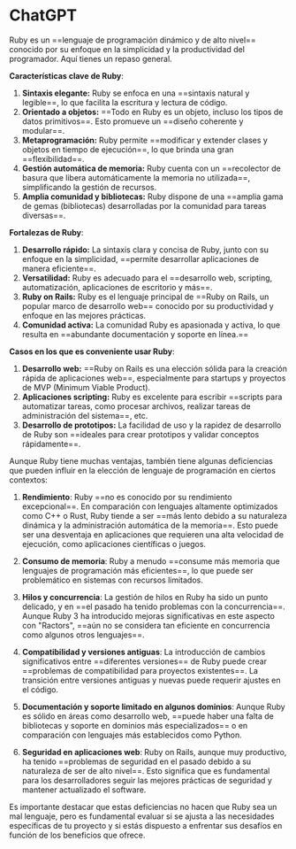 # ChatGPT
Ruby es un ==lenguaje de programación dinámico y de alto nivel== conocido por su enfoque en la simplicidad y la productividad del programador. Aquí tienes un repaso general.

**Características clave de Ruby**:
1. **Sintaxis elegante:** Ruby se enfoca en una ==sintaxis natural y legible==, lo que facilita la escritura y lectura de código.
2. **Orientado a objetos:** ==Todo en Ruby es un objeto, incluso los tipos de datos primitivos==. Esto promueve un ==diseño coherente y modular==.
3. **Metaprogramación:** Ruby permite ==modificar y extender clases y objetos en tiempo de ejecución==, lo que brinda una gran ==flexibilidad==.
4. **Gestión automática de memoria:** Ruby cuenta con un ==recolector de basura que libera automáticamente la memoria no utilizada==, simplificando la gestión de recursos.
5. **Amplia comunidad y bibliotecas:** Ruby dispone de una ==amplia gama de gemas (bibliotecas) desarrolladas por la comunidad para tareas diversas==.

**Fortalezas de Ruby**:
1. **Desarrollo rápido:** La sintaxis clara y concisa de Ruby, junto con su enfoque en la simplicidad, ==permite desarrollar aplicaciones de manera eficiente==.
2. **Versatilidad:** Ruby es adecuado para el ==desarrollo web, scripting, automatización, aplicaciones de escritorio y más==.
3. **Ruby on Rails:** Ruby es el lenguaje principal de ==Ruby on Rails, un popular marco de desarrollo web== conocido por su productividad y enfoque en las mejores prácticas.
4. **Comunidad activa:** La comunidad Ruby es apasionada y activa, lo que resulta en ==abundante documentación y soporte en línea.==

**Casos en los que es conveniente usar Ruby**:
1. **Desarrollo web:** ==Ruby on Rails es una elección sólida para la creación rápida de aplicaciones web==, especialmente para startups y proyectos de MVP (Minimum Viable Product).
2. **Aplicaciones scripting:** Ruby es excelente para escribir ==scripts para automatizar tareas, como procesar archivos, realizar tareas de administración del sistema==, etc.
3. **Desarrollo de prototipos:** La facilidad de uso y la rapidez de desarrollo de Ruby son ==ideales para crear prototipos y validar conceptos rápidamente==.

Aunque Ruby tiene muchas ventajas, también tiene algunas deficiencias que pueden influir en la elección de lenguaje de programación en ciertos contextos:

1. **Rendimiento**: Ruby ==no es conocido por su rendimiento excepcional==. En comparación con lenguajes altamente optimizados como C++ o Rust, Ruby tiende a ser ==más lento debido a su naturaleza dinámica y la administración automática de la memoria==. Esto puede ser una desventaja en aplicaciones que requieren una alta velocidad de ejecución, como aplicaciones científicas o juegos.

2. **Consumo de memoria**: Ruby a menudo ==consume más memoria que lenguajes de programación más eficientes==, lo que puede ser problemático en sistemas con recursos limitados.

3. **Hilos y concurrencia**: La gestión de hilos en Ruby ha sido un punto delicado, y en ==el pasado ha tenido problemas con la concurrencia==. Aunque Ruby 3 ha introducido mejoras significativas en este aspecto con "Ractors", ==aún no se considera tan eficiente en concurrencia como algunos otros lenguajes==.

4. **Compatibilidad y versiones antiguas**: La introducción de cambios significativos entre ==diferentes versiones== de Ruby puede crear ==problemas de compatibilidad para proyectos existentes==. La transición entre versiones antiguas y nuevas puede requerir ajustes en el código.

5. **Documentación y soporte limitado en algunos dominios**: Aunque Ruby es sólido en áreas como desarrollo web, ==puede haber una falta de bibliotecas y soporte en dominios más especializados== o en comparación con lenguajes más establecidos como Python.

6. **Seguridad en aplicaciones web**: Ruby on Rails, aunque muy productivo, ha tenido ==problemas de seguridad en el pasado debido a su naturaleza de ser de alto nivel==. Esto significa que es fundamental para los desarrolladores seguir las mejores prácticas de seguridad y mantener actualizado el software.

Es importante destacar que estas deficiencias no hacen que Ruby sea un mal lenguaje, pero es fundamental evaluar si se ajusta a las necesidades específicas de tu proyecto y si estás dispuesto a enfrentar sus desafíos en función de los beneficios que ofrece.
